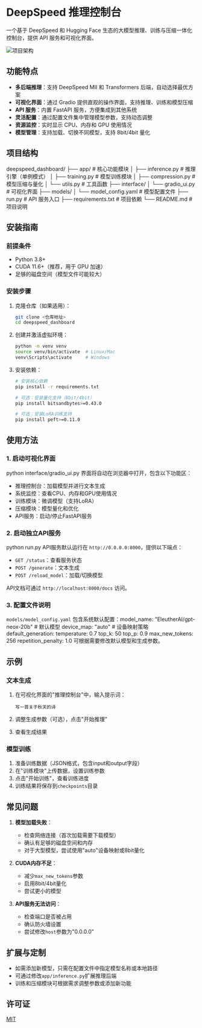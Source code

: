 # DeepSpeed 推理控制台

一个基于 DeepSpeed 和 Hugging Face 生态的大模型推理、训练与压缩一体化控制台，提供 API 服务和可视化界面。

![项目架构](https://picsum.photos/id/0/800/400)

## 功能特点

- **多后端推理**：支持 DeepSpeed MII 和 Transformers 后端，自动选择最优方案
- **可视化界面**：通过 Gradio 提供直观的操作界面，支持推理、训练和模型压缩
- **API 服务**：内置 FastAPI 服务，方便集成到其他系统
- **灵活配置**：通过配置文件集中管理模型参数，支持动态调整
- **资源监控**：实时显示 CPU、内存和 GPU 使用情况
- **模型管理**：支持加载、切换不同模型，支持 8bit/4bit 量化

## 项目结构
deepspeed_dashboard/
├── app/                  # 核心功能模块
│   ├── inference.py      # 推理引擎（单例模式）
│   ├── training.py       # 模型训练模块
│   ├── compression.py    # 模型压缩与量化
│   └── utils.py          # 工具函数
├── interface/
│   └── gradio_ui.py      # 可视化界面
├── models/
│   └── model_config.yaml # 模型配置文件
├── run.py                # API 服务入口
├── requirements.txt      # 项目依赖
└── README.md             # 项目说明
## 安装指南

### 前提条件

- Python 3.8+
- CUDA 11.6+（推荐，用于 GPU 加速）
- 足够的磁盘空间（模型文件可能较大）

### 安装步骤

1. 克隆仓库（如果适用）：
   ```bash
   git clone <仓库地址>
   cd deepspeed_dashboard
   ```

2. 创建并激活虚拟环境：
   ```bash
   python -m venv venv
   source venv/bin/activate  # Linux/Mac
   venv\Scripts\activate     # Windows
   ```

3. 安装依赖：
   ```bash
   # 安装核心依赖
   pip install -r requirements.txt
   
   # 可选：安装量化支持（8bit/4bit）
   pip install bitsandbytes>=0.43.0
   
   # 可选：安装LoRA训练支持
   pip install peft>=0.11.0
   ```

## 使用方法

### 1. 启动可视化界面
python interface/gradio_ui.py
界面将自动在浏览器中打开，包含以下功能区：
- 推理控制台：加载模型并进行文本生成
- 系统监控：查看CPU、内存和GPU使用情况
- 训练模块：微调模型（支持LoRA）
- 压缩模块：模型量化和优化
- API服务：启动/停止FastAPI服务

### 2. 启动独立API服务
python run.py
API服务默认运行在 `http://0.0.0.0:8000`，提供以下端点：
- `GET /status`：查看服务状态
- `POST /generate`：文本生成
- `POST /reload_model`：加载/切换模型

API文档可通过 `http://localhost:8000/docs` 访问。

### 3. 配置文件说明

`models/model_config.yaml` 包含系统默认配置：model_name: "EleutherAI/gpt-neox-20b"  # 默认模型
device_map: "auto"                     # 设备映射策略
default_generation:
  temperature: 0.7
  top_k: 50
  top_p: 0.9
  max_new_tokens: 256
  repetition_penalty: 1.0
可根据需要修改默认模型和生成参数。

## 示例

### 文本生成

1. 在可视化界面的"推理控制台"中，输入提示词：
   ```
   写一首关于秋天的诗
   ```

2. 调整生成参数（可选），点击"开始推理"

3. 查看生成结果

### 模型训练

1. 准备训练数据（JSON格式，包含input和output字段）
2. 在"训练模块"上传数据，设置训练参数
3. 点击"开始训练"，查看训练进度
4. 训练结果将保存到`checkpoints`目录

## 常见问题

1. **模型加载失败**：
   - 检查网络连接（首次加载需要下载模型）
   - 确认有足够的磁盘空间和内存
   - 对于大型模型，尝试使用"auto"设备映射或8bit量化

2. **CUDA内存不足**：
   - 减少`max_new_tokens`参数
   - 启用8bit/4bit量化
   - 尝试更小的模型

3. **API服务无法访问**：
   - 检查端口是否被占用
   - 确认防火墙设置
   - 尝试修改`host`参数为"0.0.0.0"

## 扩展与定制

- 如需添加新模型，只需在配置文件中指定模型名称或本地路径
- 可通过修改`app/inference.py`扩展推理后端
- 训练和压缩模块可根据需求调整参数或添加新功能

## 许可证

[MIT](LICENSE)


